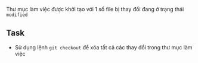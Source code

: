 Thư mục làm việc được khởi tạo với 1 số file bị thay đổi đang ở trạng thái `modified`

## Task
- Sử dụng lệnh `git checkout` để xóa tất cả các thay đổi trong thư mục làm việc
